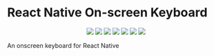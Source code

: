 # React Native On-screen Keyboard
<p align="center">
    <img src="https://img.shields.io/npm/v/@junctiontv/react-native-on-screen-keyboard.svg" />
    <img src="https://img.shields.io/npm/dt/@junctiontv/react-native-on-screen-keyboard.svg" />
    <img src="https://img.shields.io/github/issues/JunctionTV/react-native-on-screen-keyboard.svg" />
    <img src="https://img.shields.io/github/forks/JunctionTV/react-native-on-screen-keyboard.svg" />
    <img src="https://img.shields.io/github/stars/JunctionTV/react-native-on-screen-keyboard.svg" />
    <img src="https://img.shields.io/github/license/JunctionTV/react-native-on-screen-keyboard.svg" />
    <img src="https://img.shields.io/twitter/url/https/github.com/JunctionTV/react-native-on-screen-keyboard.svg?style=social" />        
</p>
<p>
An onscreen keyboard for React Native
</p>
